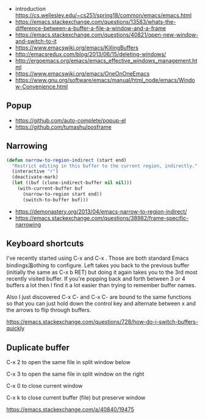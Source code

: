 - introduction https://cs.wellesley.edu/~cs251/spring18/common/emacs/emacs.html
- https://emacs.stackexchange.com/questions/13583/whats-the-difference-between-a-buffer-a-file-a-window-and-a-frame
- https://emacs.stackexchange.com/questions/40821/open-new-window-and-switch-to-it
- https://www.emacswiki.org/emacs/KillingBuffers
- http://emacsredux.com/blog/2013/06/15/deleting-windows/
- http://ergoemacs.org/emacs/emacs_effective_windows_management.html
- https://www.emacswiki.org/emacs/OneOnOneEmacs
- https://www.gnu.org/software/emacs/manual/html_node/emacs/Window-Convenience.html

## Popup

 - https://github.com/auto-complete/popup-el
 - https://github.com/tumashu/posframe

## Narrowing

```lisp
(defun narrow-to-region-indirect (start end)
  "Restrict editing in this buffer to the current region, indirectly."
  (interactive "r")
  (deactivate-mark)
  (let ((buf (clone-indirect-buffer nil nil)))
    (with-current-buffer buf
      (narrow-to-region start end))
      (switch-to-buffer buf)))
```

- https://demonastery.org/2013/04/emacs-narrow-to-region-indirect/
- https://emacs.stackexchange.com/questions/38982/frame-specific-narrowing

## Keyboard shortcuts

I've recently started using C-x <left> and C-x <right>. Those are both standard Emacs bindings溶othing to configure. Left takes you back to the previous buffer (initially the same as C-x b RET) but doing it again takes you to the 3rd most recently visited buffer. If you're popping back and forth between 3 or 4 buffers a lot then I find it a lot easier than trying to remember buffer names.

Also I just discovered C-x C-<left> and C-x C-<right> are bound to the same functions so that you can just hold down the control key and alternate between x and the arrows to flip through buffers.

https://emacs.stackexchange.com/questions/728/how-do-i-switch-buffers-quickly

## Duplicate buffer

C-x 2 to open the same file in split window below

C-x 3 to open the same file in split window on the right

C-x 0 to close current window

C-x k to close current buffer (file) but preserve window

https://emacs.stackexchange.com/a/40840/19475
